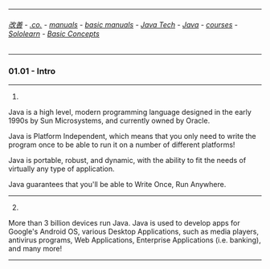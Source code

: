 
---

###### [改善](https://github.com/ttltrk/0C/blob/master/README.MD) - [.co.](https://github.com/ttltrk/PRG/blob/master/CODING.MD) - [manuals](https://github.com/ttltrk/PRG/blob/master/MAN.MD) - [basic manuals](https://github.com/ttltrk/PRG/blob/master/MANUALS.MD) - [Java Tech](https://github.com/ttltrk/PRG/blob/master/JAVA/DOC/JT/JT.MD) - [Java](https://github.com/ttltrk/PRG/blob/master/JAVA/DOC/OJM/OJM.MD) - [courses](https://github.com/ttltrk/PRG/blob/master/JAVA/DOC/CM/JT.MD) - [Sololearn](https://github.com/ttltrk/PRG/blob/master/JAVA/DOC/SL/SL.MD) - [Basic Concepts](https://github.com/ttltrk/PRG/blob/master/JAVA/DOC/SL/01/01.MD)

---

### 01.01 - Intro

---

1.

Java is a high level, modern programming language designed in the early 1990s by Sun Microsystems, 
and currently owned by Oracle. 

Java is Platform Independent, which means that you only need to write the program once 
to be able to run it on a number of different platforms!

Java is portable, robust, and dynamic, with the ability to fit the needs of virtually 
any type of application.

Java guarantees that you'll be able to Write Once, Run Anywhere.

---

2.

More than 3 billion devices run Java. 
Java is used to develop apps for Google's Android OS, various Desktop Applications, 
such as media players, antivirus programs, Web Applications, 
Enterprise Applications (i.e. banking), and many more!

---

